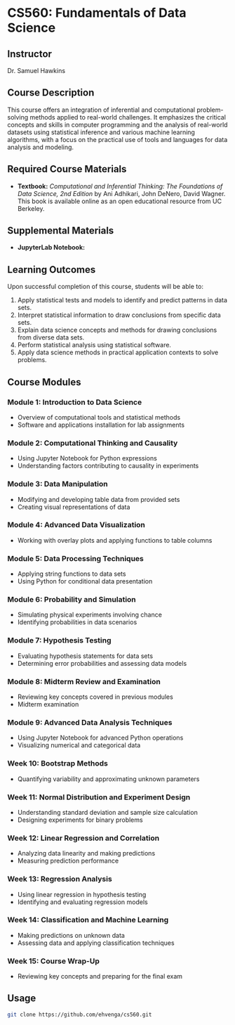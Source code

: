 # CS560: Fundamentals of Data Science

## Instructor

Dr. Samuel Hawkins

## Course Description

This course offers an integration of inferential and computational problem-solving methods applied to real-world challenges. It emphasizes the critical concepts and skills in computer programming and the analysis of real-world datasets using statistical inference and various machine learning algorithms, with a focus on the practical use of tools and languages for data analysis and modeling.

## Required Course Materials

- **Textbook:** _Computational and Inferential Thinking: The Foundations of Data Science, 2nd Edition_ by Ani Adhikari, John DeNero, David Wagner. This book is available online as an open educational resource from UC Berkeley.

## Supplemental Materials

- **JupyterLab Notebook:**

## Learning Outcomes

Upon successful completion of this course, students will be able to:

1. Apply statistical tests and models to identify and predict patterns in data sets.
2. Interpret statistical information to draw conclusions from specific data sets.
3. Explain data science concepts and methods for drawing conclusions from diverse data sets.
4. Perform statistical analysis using statistical software.
5. Apply data science methods in practical application contexts to solve problems.

## Course Modules

### Module 1: Introduction to Data Science

- Overview of computational tools and statistical methods
- Software and applications installation for lab assignments

### Module 2: Computational Thinking and Causality

- Using Jupyter Notebook for Python expressions
- Understanding factors contributing to causality in experiments

### Module 3: Data Manipulation

- Modifying and developing table data from provided sets
- Creating visual representations of data

### Module 4: Advanced Data Visualization

- Working with overlay plots and applying functions to table columns

### Module 5: Data Processing Techniques

- Applying string functions to data sets
- Using Python for conditional data presentation

### Module 6: Probability and Simulation

- Simulating physical experiments involving chance
- Identifying probabilities in data scenarios

### Module 7: Hypothesis Testing

- Evaluating hypothesis statements for data sets
- Determining error probabilities and assessing data models

### Module 8: Midterm Review and Examination

- Reviewing key concepts covered in previous modules
- Midterm examination

### Module 9: Advanced Data Analysis Techniques

- Using Jupyter Notebook for advanced Python operations
- Visualizing numerical and categorical data

### Week 10: Bootstrap Methods

- Quantifying variability and approximating unknown parameters

### Week 11: Normal Distribution and Experiment Design

- Understanding standard deviation and sample size calculation
- Designing experiments for binary problems

### Week 12: Linear Regression and Correlation

- Analyzing data linearity and making predictions
- Measuring prediction performance

### Week 13: Regression Analysis

- Using linear regression in hypothesis testing
- Identifying and evaluating regression models

### Week 14: Classification and Machine Learning

- Making predictions on unknown data
- Assessing data and applying classification techniques

### Week 15: Course Wrap-Up

- Reviewing key concepts and preparing for the final exam

## Usage

```bash
git clone https://github.com/ehvenga/cs560.git
```
